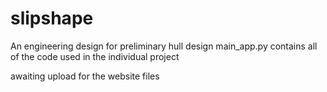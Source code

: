 # slipshape
An engineering design for preliminary hull design
main_app.py contains all of the code used in the individual project

awaiting upload for the website files

